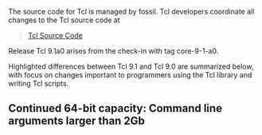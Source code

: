 
The source code for Tcl is managed by fossil.  Tcl developers coordinate all
changes to the Tcl source code at

> [Tcl Source Code](https://core.tcl-lang.org/tcl/timeline)

Release Tcl 9.1a0 arises from the check-in with tag core-9-1-a0.

Highlighted differences between Tcl 9.1 and Tcl 9.0 are summarized below,
with focus on changes important to programmers using the Tcl library and
writing Tcl scripts.

## Continued 64-bit capacity: Command line arguments larger than 2Gb


